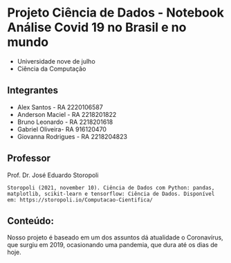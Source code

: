 # Projeto Ciência de Dados - Notebook Análise Covid 19 no Brasil e no mundo

* Universidade nove de julho
* Ciência da Computação


## Integrantes
 

* Alex Santos - RA 2220106587
* Anderson Maciel - RA 2218201822
* Bruno Leonardo - RA 2218201618
* Gabriel Oliveira- RA 916120470
* Giovanna Rodrigues - RA 2218204823

## Professor

Prof. Dr. José Eduardo Storopoli

```
Storopoli (2021, november 10). Ciência de Dados com Python: pandas, matplotlib, scikit-learn e tensorflow: Ciência de Dados. Disponível em: https://storopoli.io/Computacao-Cientifica/
```

## Conteúdo:

Nosso projeto é baseado em um dos assuntos dá atualidade o Coronavírus, que surgiu em 2019, ocasionando uma pandemia, que dura até os dias de hoje.
